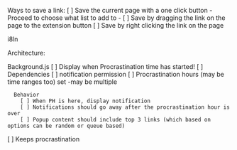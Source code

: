 
Ways to save a link:
  [ ] Save the current page with a one click button
        -Proceed to choose what list to add to
        -
  [ ] Save by dragging the link on the page to the extension button
  [ ] Save by right clicking the link on the page

i8ln

Architecture:

Background.js
[ ] Display when Procrastination time has started!
      [ ] Dependencies
            [ ] notification permission
            [ ] Procrastination hours (may be time ranges too) set
                  -may be multiple

      Behavior
        [ ] When PH is here, display notification
        [ ] Notifications should go away after the procrastination hour is over
        [ ] Popup content should include top 3 links (which based on options can be random or queue based)

[ ] Keeps procrastination 